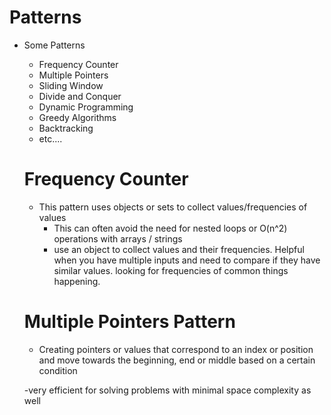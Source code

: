 # Patterns

-   Some Patterns
    -   Frequency Counter
    -   Multiple Pointers
    -   Sliding Window
    -   Divide and Conquer
    -   Dynamic Programming
    -   Greedy Algorithms
    -   Backtracking
    -   etc....


    # Frequency Counter
      - This pattern uses objects or sets to collect values/frequencies of values
        - This can often avoid the need for nested loops or O(n^2) operations with arrays / strings
        - use an object to collect values and their frequencies. Helpful when you have multiple inputs      and need to compare if they have similar values. looking for frequencies of common things         happening.


    # Multiple Pointers Pattern
      - Creating pointers or values that correspond to an index or position and move towards the beginning, end or middle based on a certain condition

      -very efficient for solving problems with minimal space complexity as well
